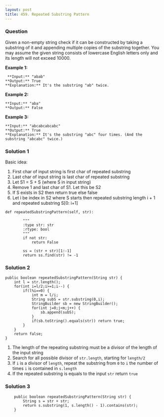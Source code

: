 ```yaml
---
layout: post
title: 459. Repeated Substring Pattern
---
```

### Question
Given a non-empty string check if it can be constructed by taking a substring
of it and appending multiple copies of the substring together. You may assume
the given string consists of lowercase English letters only and its length
will not exceed 10000.



 **Example 1:**

    
    
     **Input:** "abab"
    **Output:** True
    **Explanation:** It's the substring "ab" twice.
    

**Example 2:**

    
    
    **Input:** "aba"
    **Output:** False
    

**Example 3:**

    
    
    **Input:** "abcabcabcabc"
    **Output:** True
    **Explanation:** It's the substring "abc" four times. (And the substring "abcabc" twice.)
    

### Solution 1
Basic idea:

  1. First char of input string is first char of repeated substring
  2. Last char of input string is last char of repeated substring
  3. Let S1 = S + S (where S in input string)
  4. Remove 1 and last char of S1. Let this be S2
  5. If S exists in S2 then return true else false
  6. Let i be index in S2 where S starts then repeated substring length i + 1 and repeated substring S[0: i+1]

    
    
    def repeatedSubstringPattern(self, str):
    
            """
            :type str: str
            :rtype: bool
            """
            if not str:
                return False
                
            ss = (str + str)[1:-1]
            return ss.find(str) != -1
    


### Solution 2
    
    
    public boolean repeatedSubstringPattern(String str) {
    	int l = str.length();
    	for(int i=l/2;i>=1;i--) {
    		if(l%i==0) {
    			int m = l/i;
    			String subS = str.substring(0,i);
    			StringBuilder sb = new StringBuilder();
    			for(int j=0;j<m;j++) {
    				sb.append(subS);
    			}
    			if(sb.toString().equals(str)) return true;
    		}
    	}
    	return false;
    }
    

  1. The length of the repeating substring must be a divisor of the length of the input string
  2. Search for all possible divisor of `str.length`, starting for `length/2`
  3. If `i` is a divisor of `length`, repeat the substring from `0` to `i` the number of times `i` is contained in `s.length`
  4. If the repeated substring is equals to the input `str` return `true`


### Solution 3
    
    
        public boolean repeatedSubstringPattern(String str) {
            String s = str + str;
            return s.substring(1, s.length() - 1).contains(str);
        }
    



